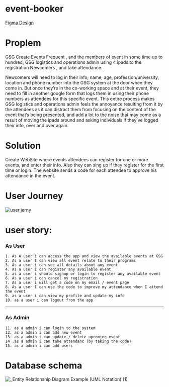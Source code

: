# event-booker

[Figma Design](https://www.figma.com/file/1TG0gAAmL4qvqlhIlieYv1/event-booker?node-id=0%3A1&viewport=1114%2C1177%2C0.09017345309257507)

# Proplem
GSG Create Events Frequent , and the members of event in some time up to hundred, GSG logistics and operations admin using 4 ipads to the registration Newcomers , and take attendance.

Newcomers will need to log in their info; name, age, profession/university, location and phone number into the GSG system at the door when they come in. But once they’re in the co-working space and at their event, they need to fill in another google form that logs them in using their phone numbers as attendees for this specific event. This entire process makes GSG logistics and operations admin  feels the annoyance resulting from it by the attendees as it can distract them from focusing on the content of the event that’s being presented, and add a lot to the noise that may come as a result of moving the ipads around and asking individuals if they’ve logged their info, over and over again. 

# Solution
Create WebSite where events attendees can register for one or more events, and enter their info. Also they can sing up if they register for the first time or login.  The website sends a code for each attendee to approve his attendance in the event.

#  User Journey

![user jerny](https://user-images.githubusercontent.com/7718220/79892228-e3867280-840a-11ea-9081-6e5a4807752c.png)


# user story:
  ### As User
    1. As A user i can access the app and view the available events at GSG
    2. As a user I can view all event relate to their programs
    3. As a user i can see all details about any event 
    4. As a user i can register any available event
    5. as a user i should signup or login to register any available event
    6. As a user i can cancel my registration
    7. As a user i will get a code on my email / event page
    8. As a user I can use the code to improve my attendance when I attend the event
    9. as a user i can view my profile and update my info
    10. as a user i can logout from the app
   
---

  ### As Admin  
    11. as a admin i can login to the system
    12. as a admin i can add new event
    13. as a admin i can update / delete upcoming event
    14 .as a admin i can take attendanc (by taking the code)
    15. as a admin i can add users
    
 # Database schema   
   ![_Entity Relationship Diagram Example (UML Notation) (1)](https://user-images.githubusercontent.com/7718220/79893024-1f6e0780-840c-11ea-88a0-d9416adf58e3.png)

 
